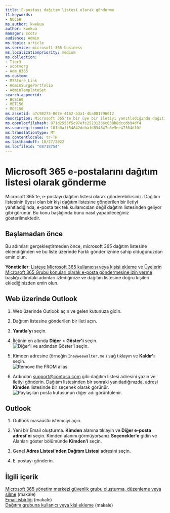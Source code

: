 ```yaml
---
title: E-postayı dağıtım listesi olarak gönderme
f1.keywords:
- NOCSH
ms.author: kwekua
author: kwekua
manager: scotv
audience: Admin
ms.topic: article
ms.service: microsoft-365-business
ms.localizationpriority: medium
ms.collection:
- Tier3
- scotvorg
- Adm_O365
ms.custom:
- MSStore_Link
- AdminSurgePortfolio
- AdminTemplateSet
search.appverid:
- BCS160
- MET150
- MOE150
ms.assetid: a7c98273-067e-4162-b3a1-4ba081796012
description: Microsoft 365'te bir üye bir iletiyi yanıtladığında dağıtım listesinden gibi görünmesi için e-postayı dağıtım listesi olarak gönderin.
ms.openlocfilehash: 871d2553f5c97efc25231336c038b8dccdb94df4
ms.sourcegitcommit: 181a0aff54842dcbafd834647c6e9ee47304d10f
ms.translationtype: MT
ms.contentlocale: tr-TR
ms.lasthandoff: 10/27/2022
ms.locfileid: "68718754"
---
```

# <a name="send-microsoft-365-email-as-a-distribution-list"></a>Microsoft 365 e-postalarını dağıtım listesi olarak gönderme

Microsoft 365'te, e-postayı dağıtım listesi olarak gönderebilirsiniz. Dağıtım listesinin üyesi olan bir kişi dağıtım listesine gönderilen bir iletiyi yanıtladığında, e-posta tek tek kullanıcıdan değil dağıtım listesinden geliyor gibi görünür. Bu konu başlığında bunu nasıl yapabileceğiniz gösterilmektedir.
  
## <a name="before-you-begin"></a>Başlamadan önce

Bu adımları gerçekleştirmeden önce, microsoft 365 dağıtım listesine eklendiğinden ve bu liste üzerinde Farklı gönder iznine sahip olduğunuzdan emin olun.
  
 **Yöneticiler**: [Listeye Microsoft 365 kullanıcısı veya kişisi ekleme](../email/add-user-or-contact-to-distribution-list.md) ve [Üyelerin Microsoft 365 Grubu konuları olarak e-posta göndermesine izin verme](../../solutions/allow-members-to-send-as-or-send-on-behalf-of-group.md#allow-members-to-send-email-as-a-group) başlığı altındaki adımları izlediğinize ve dağıtım listesine doğru kişileri eklediğinizden emin olun.
  
## <a name="outlook-on-the-web"></a>Web üzerinde Outlook

1. Web üzerinde Outlook açın ve gelen kutunuza gidin. 
    
2. Dağıtım listesine gönderilen bir ileti açın. 
    
3. **Yanıtla'yı** seçin. 
    
4. İletinin en altında **Diğer** \> **Göster'i** seçin.<br/> ![Diğer'i ve ardından Göster'i seçin.](../../media/534f13b7-9f15-48ea-8835-ea2ed1863ece.png)
  
5. Kimden adresine (örneğin `Ina@weewalter.me` ) sağ tıklayın ve **Kaldır'ı** seçin.<br/> ![Remove the FROM alias.](../../media/9b8d8e8f-dc46-499c-89bd-0a480603bf1f.png)
  
6. Ardından support@contoso.com gibi dağıtım listesi adresini yazın ve iletiyi gönderin. Dağıtım listesinden bir sonraki yanıtladığınızda, adresi **Kimden** listesinde bir seçenek olarak görünür.<br/>![Paylaşılan posta kutusunun diğer adı görüntülenir.](../../media/f7632a9a-9cab-446c-9e37-23ef50c5b975.png)

## <a name="outlook"></a>Outlook

1. Outlook masaüstü istemciyi açın.

2. Yeni bir Email oluşturma. **Kimden** alanına tıklayın ve **Diğer e-posta adresi'ni** seçin. Kimden alanını görmüyorsanız **Seçenekler'e** gidin ve Alanları göster bölümünde **Kimden'i** seçin.

3. Genel **Adres Listesi'nden Dağıtım Listesi** adresini seçin.

4. E-postayı gönderin.

## <a name="related-content"></a>İlgili içerik

[Microsoft 365 yönetim merkezi güvenlik grubu oluşturma, düzenleme veya silme](../email/create-edit-or-delete-a-security-group.md) (makale)\
[Email işbirliği](../email/email-collaboration.md) (makale)\
[Dağıtım grubuna kullanıcı veya kişi ekleme](../email/add-user-or-contact-to-distribution-list.md) (makale)